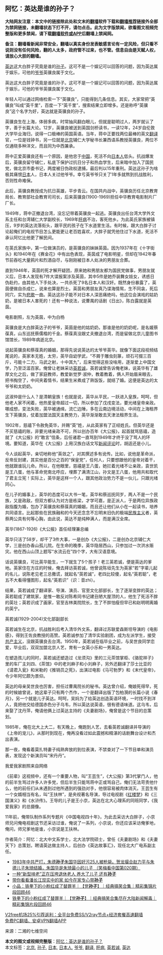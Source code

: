  <h2>阿忆：英达是谁的孙子？</h2> <p class="notice"><b>大陆网友注意：本文中的链接除此处和文末的<a href="https://github.com/bannedbook/fanqiang" >翻墙</a>软件下载和<a href="https://github.com/killgcd/justmysocks/blob/master/README.md">翻墙推荐</a>链接外全部为禁网链接，未翻墙状态下打不开，请勿点击。此为文字版禁闻，欲看图文视频完整版和更多禁闻，请下载<a href="https://github.com/bannedbook/fanqiang">翻墙软件或APP</a>后翻墙上禁闻网。</p><p>备注：翻墙看新闻非常安全，翻墙以真实身份发表敏感言论有一定风险，但只看不说则没有任何风险，翻的人太多，政府管不过来，也不管。信息自由是天赋人权，请放心大胆的翻墙。</b></p>  <div class="entry"> <p id="summary"><a href="https://www.bannedbook.org/bnews/tag/%e8%8b%b1%e8%be%be/" class="st_tag internal_tag" rel="tag" title="标签 英达 下的日志">英达</a>这大白胖子究竟是谁的<a href="https://www.bannedbook.org/bnews/tag/%E5%AD%99%E5%AD%90/" class="st_tag internal_tag" rel="tag" title="标签 孙子 下的日志">孙子</a>。这可不是一个娱记可以回答的问题，因为英达属于娱乐，可他的<a href="https://www.bannedbook.org/bnews/tag/%E7%88%B7%E7%88%B7/" class="st_tag internal_tag" rel="tag" title="标签 爷爷 下的日志">爷爷</a>英骥良属于文化。</p> <p id="conimg">英达这大白胖子究竟是谁的孙子。这可不是一个娱记可以回答的问题，因为英达属于娱乐，可他的爷爷英骥良属于文化。</p> <p>年轻人可以通过网络检索一下“英骥良”，只能得到几条信息。其实，大家常把“英骥良”叫成“英千里”，百度一下“英千里”，搜索结果立即增多。还是称呼“英骥良”这个名字为好，英达就是英骥良的孙子。</p> <p>英骥良生在上海，体弱多病，时常抽风翻白眼儿，但就是聪明过人，两岁就认了字，善于长篇大论。12岁，英骥良被送到英国剑桥读书，一读12年，24岁自伦敦大学毕业海归，说得一口极棒的英国英语。当年，蒋中正要找两位最棒的英文<a href="https://www.bannedbook.org/bnews/tag/%E7%BF%BB%E8%AF%91/" class="st_tag internal_tag" rel="tag" title="标签 翻译 下的日志">翻译</a>官，一位是钱钟书，另一位就是<a href="https://www.bannedbook.org/bnews/tag/%e5%8c%97%e4%ba%ac/" class="st_tag internal_tag" rel="tag" title="标签 北京 下的日志">北京</a>辅仁大学秘书长兼西语系教授英骥良，两位不仅通晓多种洋文，而且同为中西兼承。</p> <p>蒋中正爱英骥良还有一个原因，是他忠于<span class='wp_keywordlink_affiliate'><a href="https://www.bannedbook.org/" title="中国" target="_blank">中国</a></span>，死活不向<a href="https://www.bannedbook.org/bnews/tag/%e6%97%a5%e6%9c%ac%e4%ba%ba/" class="st_tag internal_tag" rel="tag" title="标签 日本人 下的日志">日本人</a>低头。抗战爆发后，英骥良留守辅仁，私底下保护过抗日分子和热血学生，后来暗中加入了国民党，做北京市委书记，两度被日伪政权逮捕，最后判以15年重刑。英达这孙子为啥极其痛恨<a href="https://www.bannedbook.org/bnews/tag/%e6%97%a5%e6%9c%ac/" class="st_tag internal_tag" rel="tag" title="标签 日本 下的日志">日本</a>人，日本人关过他爷爷。幸亏英爷爷只关了1年多就熬到抗战胜利，否则性命难保。</p> <p>此后，英骥良教授成为抗日英雄，平步青云。在国共内战中，英骥良历任北京教育局长、教育部社会教育司司长，后来英骥良(1900-1969)担任中华教育电影制片厂厂长。</p> <p>1949年，蒋中正撤退台湾，没忘记带着英骥良一起逃。英骥良出任台湾大学外文系主任和台湾辅仁大学副校长，1969年<a href="https://www.bannedbook.org/bnews/tag/%E8%82%9D%E7%97%85/" class="st_tag internal_tag" rel="tag" title="标签 肝病 下的日志">肝病</a>不治，客死他乡。为此英氏家族被镇压，9岁的英达流落街头，跟平民的孩子在下水道里生活。有时候，跟大白胖子讨论起俺们的电视节目怎么更能更让老百姓喜欢，大胖子就凭他住过下水道，死活不承认阿忆比他更了解民间。</p>  <p>在英氏家族中，第一位做演员的，是英骥良的妹妹英茵。因为1937年在《十字街头》和1940年在《赛金花》中有出色表现，英茵成了电影明星，但却在1942年春节前吞吃大量鸦片和烈酒自尽，与刚刚被日本人处决的男朋友合葬。</p> <p>直到1946年，英茵的死才解开疑团，原来她和男朋友都为国民党做事，男朋友就义后，日本人发现有7件大谍报案涉及英茵，其中5件是她乔装舞女妓女，诱惑日伪赴约，由其他人下手处决，一共杀死了9名日本人和汉奸。既然身份暴露了，英茵便做自杀成仁，说来也算是烈士。英茵和男朋友真乃谍海情鸳，生不同衾，死后同穴，实为<span class='wp_keywordlink'><a href="https://www.bannedbook.org/forum11/topic295.html" title="禁片：诗人的悲歌" target="_blank">悲歌</a></span>一曲。英达这孙子能不对日本人深恶痛绝吗，他这位会演戏的姑奶奶，是被日本人害死的！还有一种说法，说曹禺的话剧《日出》，陈白露就是英茵。</p> <p>电影剧照，左为英茵，中为白杨</p> <p>英骥良是大白胖英达子的爷爷，英茵是他的姑奶奶，那谁是他的奶奶呢，是名媛蔡葆真，山东巡抚蔡儒楷的千金。蔡葆真没跟丈夫撤退台湾，而是留做北京儿童图书馆馆长，1989年病逝北京。</p> <p>说起英骥良和蔡葆真的婚姻，那得先说说英达的太爷爷英华。就像下面这段视频结尾说的，英家本无姓，太穷，英华自幼学武，“不屑于雕虫刻篆，顽石可掇三百斤，弓能十二力，马武之射，十中其九”，后来觉得这些没啥用，逐渐爱上中国文学，乃至泛滥百家。俺曾让老妹采访<a href="https://www.bannedbook.org/bnews/tag/%E8%8B%B1%E8%8B%A5%E8%AF%9A/" class="st_tag internal_tag" rel="tag" title="标签 英若诚 下的日志">英若诚</a>，英若诚曾告诉俺老妹，说英华有了雄厚文化之后，做了家庭教师，教爱新觉罗·淑仲，教着教着，俩人开始眉来眼去，把书掏空了，中间夹着情书，结果生米煮成了熟饭饭，就结了婚。这便是英达的太爷爷和太奶奶。</p> <p>这淑仲是什么人？是清朝皇族！也就是说，英华从平民，一跃进入皇族，呵呵，但他老人家不闲着，他热爱皇帝超过一切，所以参加了戊戌变法，要光绪皇帝亲政。哪成想，变法失败，英华被通缉，流亡边陲，多在云南边境活动，中间在上海租界生下英骥良，仗着加盟法国天主教势力，英华渐渐敢去天津法租界生活。</p> <p>1902年，慈禧下令赦免英华，并赐“英”姓，从此英家有了正经姓氏。但英华还是不买慈禧的账，非要光绪亲政不可，所以创办百年《大公报》，起首就骂慈禧，造就了《大公报》的“敢言”信条，后任诸君一直骂到1949年才终于没了骂人的环境。要知道，英华在《大公报》上用汉族白话文写<span class='wp_keywordlink_affiliate'><a href="https://www.bannedbook.org/bnews/comments/" title="新闻评论" target="_blank">新闻评论</a></span>时，胡适还是小儿。</p>  <p>今人谈起英华，亲切地称他“英敛之”，对其撰述多有讹传。比如，说他是革命派，反帝反封建，其实他是百分之百的“保皇党”，任何人，只要想跟他的皇帝对着干，他就跟谁玩儿命。所以，在他眼里，慈禧是王八蛋，她拦着光绪不让亲政，袁世凯是王八蛋，他与革命党南北呼应，埋葬了满清江山，孙文是王八蛋，他用共和取代了君主立宪！实际上，英华是这样一个人，跟其他政治势力不是一伙儿，只跟光绪同心。</p> <p>在儿子的婚事上，英华的态度可以大书一笔，英华和蔡巡抚同岁，两人不是一个民族，又是政敌，但双方都认为对方是栋梁，才学可嘉，是正派人，于是两位异族政敌指腹为婚，包办了英骥良和蔡葆真的婚姻，而且还让他们从小在一起读书，培养共同语言。比起那些在民族融和的今天还念念不忘明末旧仇的极端<span class='wp_keywordlink'><a href="https://www.bannedbook.org/forum11/topic333.html" title="禁片：民族主义和三座大山" target="_blank">民族主义</a></span>者，英蔡两公具有何等心胸，由此说，英达不是纯种满人，而是满汉全席。</p> <p>英华(1867-1926)《大公报》首任经理兼总编</p> <p>英华只活了58岁，却干了3件大事，一是创办《大公报》，二是创办北京辅仁大学，三是创办香山孤儿院。在生命的晚季，英华隐居西山，只参加过一次洪水赈灾。他在西山山顶上题写“水流云在”四个字，大有汉语意境。</p> <p>话说英骥良，可比英华能生，一下就生了5个孩子！老三英若诚，便是英达的爹地。英家住在方庄的时候，俺去拜访英若诚，他曾说陈垣先生为英家“若”字辈儿起的名儿，说陈老见老三总撒谎，就起名“英若诚”，老四比较傻，起名“英若聪”，老五不大看得懂图形，起名“英若识”（识：音zhì）。</p> <p>结果，英若诚成了翻译家、导演、演员、官至文化部部长，生了逐渐变胖的英达；英若聪成了建筑家，是惟一敢反对陈希同书记建丑陋大屋顶的人，他生了死活不胖的英壮；英若识成了画家，官至吉林美院院长，生了不胖怕瘦但早已和赵明明离婚的英宁。</p> <p>英若诚(1929-2004)文化部副部长</p>  <p>英若诚生在北京，抗战胜利后考入清华外文系，翻译过苏联爱森斯坦导演的《电影感》，得到王佐良教授的高赞。英若诚参加了清华实验剧团，成为左派学生，接受<span class='wp_keywordlink'><a href="https://www.bannedbook.org/forum2/topic6177.html" title="《共产主义的终极目的》" target="_blank">共产主义</a></span>，没跟英骥良去台湾。1950年，英若诚在临毕业之前，与吴世良同学恋爱，毕业后，双双加盟北京人艺，育有一女英小乐和一男英达。</p> <p>在塑造孩儿的同时，英若诚还塑造过《龙须沟》里的三元茶馆掌柜、《骆驼祥子》里的车厂主刘四、《茶馆》中的老刘麻子和小刘麻子，另外还翻译了莎士比亚的《请君入瓮》和米勒的《推销员之死》，出演过电影《马可勃罗》和《末代皇帝》，令少年阿忆颇为景仰。</p> <p>英达的母亲吴世良也厉害，担任过曹禺院长的秘书。英达曾介绍，俺娘死得早，死的时候娘曾说，她这辈子只有两个杰作，一个是翻译出版了包柏漪的长篇小说《春月》，另一个就是儿子英达。呵呵，吴妈为了给英达创造英语环境，一时找不到洋人，竟把他交给德国赤色分子乌韦，所以英达说英语，很有德语味道。这乌韦，后来娶了沈丹萍，俺请他俩上过英达主持的《夫妻剧场》，俺曾是这个节目的总策划。</p> <p>1985年，俺在北大上大二，有天晚上，俺跑到人艺，去看英若诚翻译并导演的《上帝的宠儿》，从那时到现在，俺再没看过如此震撼和精湛的话剧舞台设计和杰出表演。</p> <p>那一夜，俺看着莫扎特妻子纯熟奔放的到位表演，不禁查对了一下节目单和演员表，发现这个新演员叫“宋丹丹”。</p> <p>我爱我家剧照来自网络</p> <p>《前辈》这视频中，还有一个重要人物，叫“王芸生”，《大公报》第3代掌门人，他的前半生骂过许多人许多党，但后半生只能骂蒋中正或骂自己，俺们无法苛责他什么，他的前任们从未遇到过他所遇到的强劲对手，他很容易被肉体消灭。王芸生有一个女婿相当有名，叫“王扶林”，是央视著名导演，导过电视剧《<span class='wp_keywordlink'><a href="https://www.bannedbook.org/forum3/topic58.html" title="红楼梦-谁解其中意" target="_blank">红楼梦</a></span>》和《三国演义》和《水浒传》。王导的儿子是王小京，英达在北大心理系的同班同学，《我爱我家》的总摄像。</p>  <p>11年前，俺带队制作系列专题片《中国电视四十年》，为此去采访大白胖子，小京师兄问俺电视剧这节还采访过谁，俺说了一系列，小京说，你还应该采访俺爹地，俺问，师兄爹地是谁，小京说是王扶林。</p> <p>作者简介：阿忆：北大中文系学士，北大法学院硕士，曾任《夫妻剧场》和《夫妻天下》总策划，聘请英达做主持人，后创办《英达故事汇》，现任北大广电系副主任。</p> <ul class='op-related-articles' title='相关阅读'> <li><a href='https://www.bannedbook.org/bnews/comments/20201225/1454746.html' target='_blank'>1983年中共严打，朱德<b>孙子</b>朱国华因奸污25人被枪毙。贺龙撮合赵力平与朱德儿子朱琦结婚，朱国华是朱琦最小的儿子 （笑梅看中国第020期）</a></li> <li><a href='https://www.bannedbook.org/bnews/lifebaike/20201214/1447543.html' target='_blank'>一种“新型啃老”正在压垮退休老人 养大了儿子 还有<b>孙子</b></a></li> <li><a href='https://www.bannedbook.org/bnews/yule/20201206/1442757.html' target='_blank'>带你看看潘长江现实中的家 如今在家专心带<b>孙子</b></a></li> <li><a href='https://www.bannedbook.org/bnews/yule/20201128/1438578.html' target='_blank'>小品：铁拳下的小粉红成了替罪羊｜【党<b>孙子</b>】｜经典搞笑合集｜精彩集锦片段回顾46</a></li> <li><a href='https://www.bannedbook.org/bnews/bannedvideo/20201128/1438530.html' target='_blank'>铁拳下的小粉红成了替罪羊｜【党<b>孙子</b>】｜经典搞笑合集尽在大陆新闻解毒｜精彩集锦片段回顾46</a></li> </ul> <p class="texttj"> <a href="https://github.com/bannedbook/fanqiang/wiki/V2ray%E6%9C%BA%E5%9C%BA" target="_blank">V2free机场25%引荐返利：全平台免费SS/V2ray节点+经济套餐高速翻墙</a><br/> <a href="https://github.com/bannedbook/fanqiang/wiki/%E7%A6%81%E9%97%BB%E7%BD%91%E5%AE%89%E5%8D%93%E7%BF%BB%E5%A2%99%E6%96%B0%E9%97%BBAPP" target="_blank">免费PC翻墙、安卓VPN翻墙APP</a></p><p> 来源：二湘的七维空间 </p><a name='sharetosocial'></a>       <div><b>本文的图文或视频完整版</b>：<a href='https://www.bannedbook.org/bnews/cnnews/20201226/1455435.html'>阿忆：英达是谁的孙子？</a></div>  </div><!--END ENTRY--> <div class="postfooter"> <div>本文标签：<a href="https://www.bannedbook.org/bnews/tag/%e5%8c%97%e4%ba%ac/" rel="tag">北京</a>, <a href="https://www.bannedbook.org/bnews/tag/%E5%AD%99%E5%AD%90/" rel="tag">孙子</a>, <a href="https://www.bannedbook.org/bnews/tag/%e6%97%a5%e6%9c%ac/" rel="tag">日本</a>, <a href="https://www.bannedbook.org/bnews/tag/%e6%97%a5%e6%9c%ac%e4%ba%ba/" rel="tag">日本人</a>, <a href="https://www.bannedbook.org/bnews/tag/%E7%88%B7%E7%88%B7/" rel="tag">爷爷</a>, <a href="https://www.bannedbook.org/bnews/tag/%E7%BF%BB%E8%AF%91/" rel="tag">翻译</a>, <a href="https://www.bannedbook.org/bnews/tag/%E8%82%9D%E7%97%85/" rel="tag">肝病</a>, <a href="https://www.bannedbook.org/bnews/tag/%E8%8B%B1%E8%8B%A5%E8%AF%9A/" rel="tag">英若诚</a>, <a href="https://www.bannedbook.org/bnews/tag/%e8%8b%b1%e8%be%be/" rel="tag">英达</a></div>  </div><!--END POSTFOOTER--> 